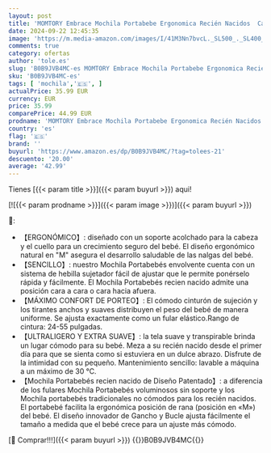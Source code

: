 ```yaml
---
layout: post
title: 'MOMTORY Embrace Mochila Portabebe Ergonomica Recién Nacidos  Cargador Envolvente Ergonómico para Bebés unisex con Gancho y Bucle para Ajuste Fácil  3-12kg'
date: 2024-09-22 12:45:35
image: 'https://m.media-amazon.com/images/I/41M3Nn7bvcL._SL500_._SL400_.jpg'
comments: true
category: ofertas
author: 'tole.es'
slug: 'B0B9JVB4MC-es MOMTORY Embrace Mochila Portabebe Ergonomica Recién...'
sku: 'B0B9JVB4MC-es'
tags: [ 'mochila','🇪🇸', ]
actualPrice: 35.99 EUR
currency: EUR
price: 35.99
comparePrice: 44.99 EUR
prodname: 'MOMTORY Embrace Mochila Portabebe Ergonomica Recién Nacidos  Cargador Envolvente Ergonómico para Bebés unisex con Gancho y Bucle para Ajuste Fácil  3-12kg'
country: 'es'
flag: '🇪🇸'
brand: ''
buyurl: 'https://www.amazon.es/dp/B0B9JVB4MC/?tag=tolees-21'
descuento: '20.00'
average: '42.99'
---
```


Tienes [{{< param title >}}]({{< param buyurl >}}) aqui!

[![{{< param prodname >}}]({{< param image >}})]({{< param buyurl >}})

🔎:

- 【ERGONÓMICO】: diseñado con un soporte acolchado para la cabeza y el cuello para un crecimiento seguro del bebé. El diseño ergonómico natural en "M" asegura el desarrollo saludable de las nalgas del bebé.
- 【SENCILLO】: nuestro Mochila Portabebés envolvente cuenta con un sistema de hebilla sujetador fácil de ajustar que le permite ponérselo rápida y fácilmente. El Mochila Portabebés recien nacido admite una posición cara a cara o cara hacia afuera.
- 【MÁXIMO CONFORT DE PORTEO】: El cómodo cinturón de sujeción y los tirantes anchos y suaves distribuyen el peso del bebé de manera uniforme. Se ajusta exactamente como un fular elástico.Rango de cintura: 24-55 pulgadas.
- 【ULTRALIGERO Y EXTRA SUAVE】: la tela suave y transpirable brinda un lugar cómodo para su bebé. Meza a su recién nacido desde el primer día para que se sienta como si estuviera en un dulce abrazo. Disfrute de la intimidad con su pequeño. Mantenimiento sencillo: lavable a máquina a un máximo de 30 °C.
- 【Mochila Portabebés recien nacido de Diseño Patentado】: a diferencia de los fulares Mochila Portabebés voluminosos sin soporte y los Mochila portabebés tradicionales no cómodos para los recién nacidos. El portabebé facilita la ergonómica posición de rana (posición en «M») del bebé. El diseño innovador de Gancho y Bucle ajusta fácilmente el tamaño a medida que el bebé crece para un ajuste más cómodo.

[🛒 Comprar!!!]({{< param buyurl >}})
{{<world>}}B0B9JVB4MC{{</world>}}
